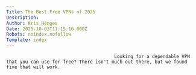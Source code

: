 ```yaml
---
Title: The Best Free VPNs of 2025
Description: 
Author: Kris Henges
Date: 2025-10-03T17:15:16.000Z
Robots: noindex,nofollow
Template: index
---
```


                                            Looking for a dependable VPN that you can use for free? There isn't much out there, but we found five that will work.
                                        